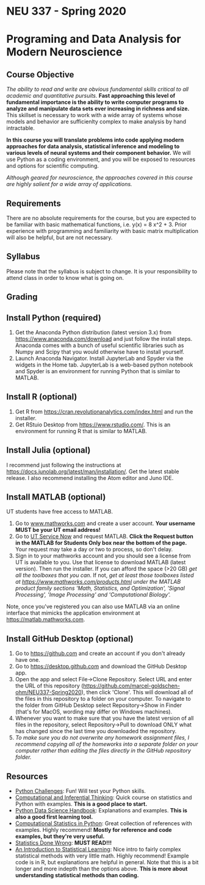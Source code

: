 # NEU 337 - Spring 2020
# Programing and Data Analysis for Modern Neuroscience


## Course Objective

*The ability to read and write are obvious fundamental skills critical to all academic and quantitative pursuits.* **Fast approaching this level of fundamental importance is the ability to write computer programs to analyze and manipulate data sets ever increasing in richness and size.** This skillset is necessary to work with a wide array of systems whose models and behavior are sufficienlty complex to make analysis by hand intractable.

**In this course you will translate problems into code applying modern approaches for data analysis, statistical inference and modeling to various levels of neural systems and their component behavior.** We will use Python as a coding environment, and you will be exposed to resources and options for scientific computing.
 
 *Although geared for neuroscience, the approaches covered in this course are highly salient for a wide array of applications.*

## Requirements

There are no absolute requirements for the course, but you are expected to be familiar with basic mathematical functions, i.e. y(x) = 8 x^2 + 3. Prior experience with programming and familiarity with basic matrix multiplication will also be helpful, but are not necessary.

## Syllabus

Please note that the syllabus is subject to change. It is your responsibility to attend class in order to know what is going on.


## Grading


## Install Python (required)
1. Get the Anaconda Python distribution (latest version 3.x) from https://www.anaconda.com/download and just follow the install steps. Anaconda comes with a bunch of useful scientific libraries such as Numpy and Scipy that you would otherwise have to install yourself.
2. Launch Anaconda Navigator. Install JupyterLab and Spyder via the widgets in the Home tab. JupyterLab is a web-based python notebook and Spyder is an environment for running Python that is similar to MATLAB.


## Install R (optional)
1. Get R from https://cran.revolutionanalytics.com/index.html and run the installer.
2. Get RStuio Desktop from https://www.rstudio.com/. This is an environment for running R that is similar to MATLAB.


## Install Julia (optional)
I recommend just following the instructions at https://docs.junolab.org/latest/man/installation/. Get the latest stable release. I also recommend installing the Atom editor and Juno IDE.


## Install MATLAB (optional)
UT students have free access to MATLAB.

1. Go to www.mathworks.com and create a user account. **Your username MUST be your UT email address!**
2. Go to [UT Service Now](https://ut.service-now.com/utss/catalogoverview.do?sysparam_citems_id=f9d65c7c4ff9d200f6897bcd0210c77d&sysparam_cat_id=e0d08b13c3330100c8b837659bba8fb4,Information%20Technology&sys_click_name=features&sys_features=1) and request MATLAB. **Click the Request button in the MATLAB for Students Only box near the bottom of the page.** Your request may take a day or two to process, so don't delay.
3. Sign in to your mathworks account and you should see a license from UT is available to you. Use that license to download MATLAB (latest version). Then run the installer. If you can afford the space (>20 GB) *get all the toolboxes that you can*. If not, *get at least those toolboxes listed at https://www.mathworks.com/products.html under the MATLAB product family sections 'Math, Statistics, and Optimization', 'Signal Processing', 'Image Processing' and 'Computational Biology'.*

Note, once you've registered you can also use MATLAB via an online interface that mimicks the application environment at https://matlab.mathworks.com.


## Install GitHub Desktop (optional)
1. Go to https://github.com and create an account if you don't already have one.
2. Go to https://desktop.github.com and download the GitHub Desktop app.
3. Open the app and select File->Clone Repository. Select URL and enter the URL of this repository (https://github.com/marcel-goldschen-ohm/NEU337-Spring2020), then click 'Clone'. This will download all of the files in this repository to a folder on your computer. To navigate to the folder from GitHub Desktop select Repository->Show in Finder (that's for MacOS, wording may differ on Windows machines).
4. Whenever you want to make sure that you have the latest version of all files in the repository, select Repository->Pull to download ONLY what has changed since the last time you downloaded the repository.
5. *To make sure you do not overwrite any homework assignment files, I recommend copying all of the homeworks into a separate folder on your computer rather than editing the files directly in the GitHub repository folder.*

## Resources
* [Python Challenges](http://www.pythonchallenge.com): Fun! Will test your Python skills.
* [Computational and Inferential Thinking](https://www.inferentialthinking.com): Quick course on statistics and Python with examples. **This is a good place to start.**
* [Python Data Science Handbook](https://jakevdp.github.io/PythonDataScienceHandbook): Explanations and examples. **This is also a good first learning tool.**
* [Computational Statistics in Python](http://people.duke.edu/~ccc14/sta-663-2017): Great collection of references with examples. Highly recommend! **Mostly for reference and code examples, but they're very useful.**
* [Statistics Done Wrong](https://www.statisticsdonewrong.com): **MUST READ!!!**
* [An Introduction to Statistical Learning](https://www-bcf.usc.edu/~gareth/ISL/ISLR%20First%20Printing.pdf): Nice intro to fairly complex statistical methods with very little math. Highly recommend! Example code is in R, but explanations are helpful in general. Note that this is a bit longer and more indepth than the options above. **This is more about understanding statistical methods than coding.**
